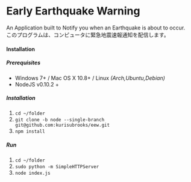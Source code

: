 # Early Earthquake Warning
An Application built to Notify you when an Earthquake is about to occur.   
このプログラムは、コンピュータに緊急地震速報通知を配信します。

#### Installation
##### Prerequisites
- Windows 7+ / Mac OS X 10.8+ / Linux _(Arch,Ubuntu,Debian)_
- NodeJS v0.10.2 +

##### Installation
1. `cd ~/folder`
2. `git clone -b node --single-branch git@github.com:kurisubrooks/eew.git`
3. `npm install`

##### Run
1. `cd ~/folder`
2. `sudo python -m SimpleHTTPServer`
3. `node index.js`